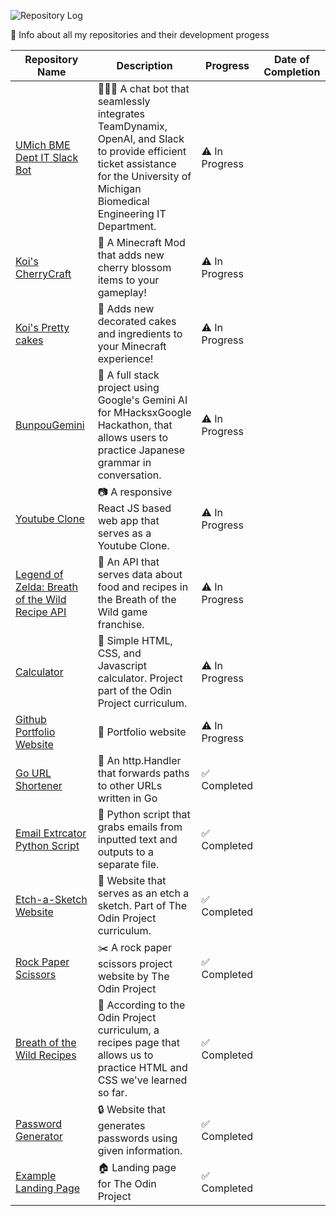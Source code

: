 ![Repository Log](https://i.imgur.com/4YZF8Y3.png)

📝 Info about all my repositories and their development progess

| Repository Name | Description | Progress | Date of Completion |
|-----------------|-------------|----------| -------------------|
| [UMich BME Dept IT Slack Bot](https://github.com/ciaracade/bme-it-slack-bot) |👩🏽‍💻 A chat bot that seamlessly integrates TeamDynamix, OpenAI, and Slack to provide efficient ticket assistance for the University of Michigan Biomedical Engineering IT Department.|⚠️ In Progress|
| [Koi's CherryCraft](https://github.com/ciaracade/KoisCherrycraft) |🌸 A Minecraft Mod that adds new cherry blossom items to your gameplay!|⚠️ In Progress|
| [Koi's Pretty cakes](https://github.com/ciaracade/KoisPrettyCakes) |🎂 Adds new decorated cakes and ingredients to your Minecraft experience!|⚠️ In Progress|
| [BunpouGemini](https://github.com/ciaracade/BunpouGemini) |🤖 A full stack project using Google's Gemini AI for MHacksxGoogle Hackathon, that allows users to practice Japanese grammar in conversation.|⚠️ In Progress|
| [Youtube Clone](https://github.com/ciaracade/youtube-clone) |📷 A responsive React JS based web app that serves as a Youtube Clone.|⚠️ In Progress|
| [Legend of Zelda: Breath of the Wild Recipe API](https://github.com/ciaracade/BOTW-Recipe-API) |🍲 An API that serves data about food and recipes in the Breath of the Wild game franchise.|⚠️ In Progress|
| [Calculator](https://github.com/ciaracade/calculator) |🧮 Simple HTML, CSS, and Javascript calculator. Project part of the Odin Project curriculum.|⚠️ In Progress|
| [Github Portfolio Website](https://github.com/ciaracade/ciaracade.github.io) |👤 Portfolio website|⚠️ In Progress|
| [Go URL Shortener](https://github.com/ciaracade/go-url-shortener) |🔗 An http.Handler that forwards paths to other URLs written in Go|✅ Completed|
| [Email Extrcator Python Script](https://github.com/ciaracade/email-extractor) |📧 Python script that grabs emails from inputted text and outputs to a separate file.|✅ Completed|
| [Etch-a-Sketch Website](https://github.com/ciaracade/etch-a-sketch) |🎨 Website that serves as an etch a sketch. Part of The Odin Project curriculum.|✅ Completed|
| [Rock Paper Scissors](https://github.com/ciaracade/rock-paper-scissors) |✂️ A rock paper scissors project website by The Odin Project|✅ Completed|
| [Breath of the Wild Recipes](https://github.com/ciaracade/odin-recipes) |📖 According to the Odin Project curriculum, a recipes page that allows us to practice HTML and CSS we've learned so far.|✅ Completed|
| [Password Generator](https://github.com/ciaracade/Password-Generator) |🔒 Website that generates passwords using given information.|✅ Completed|
| [Example Landing Page](https://github.com/ciaracade/landing-page) |🏠 Landing page for The Odin Project|✅ Completed|



  
